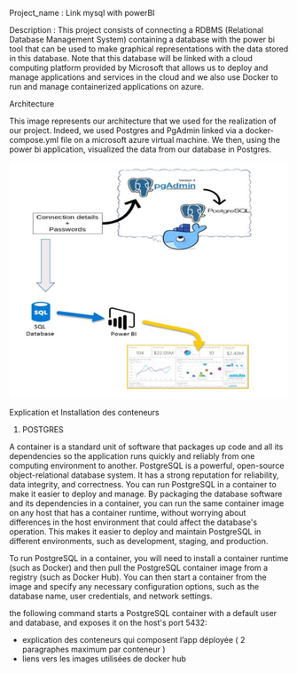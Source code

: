 Project_name : Link mysql with powerBI

Description :
This project consists of connecting a RDBMS (Relational Database Management System) containing a database with the power bi tool that 
can be used to make graphical representations with the data stored in this database.
Note that this database will be linked with a cloud computing platform provided by Microsoft that allows us to deploy and manage
applications and services in the cloud and we also use Docker to run and manage containerized applications on azure.


Architecture


This image represents our architecture that we used for the realization of our project. Indeed, we used Postgres and PgAdmin linked via a docker-compose.yml file on a microsoft azure virtual machine. We then, using the power bi application, visualized the data from our database in Postgres.


![alt text](https://github.com/771999489/mysql-powerBI/blob/main/images/architechture%20du%20projet.JPG)


Explication et Installation des conteneurs
1. POSTGRES


A container is a standard unit of software that packages up code and all its dependencies so the application runs quickly and reliably from one computing environment to another. PostgreSQL is a powerful, open-source object-relational database system. It has a strong reputation for reliability, data integrity, and correctness.
You can run PostgreSQL in a container to make it easier to deploy and manage. By packaging the database software and its dependencies in a container, you can run the same container image on any host that has a container runtime, without worrying about differences in the host environment that could affect the database's operation. This makes it easier to deploy and maintain PostgreSQL in different environments, such as development, staging, and production.



To run PostgreSQL in a container, you will need to install a container runtime (such as Docker) and then pull the PostgreSQL container image from a registry (such as Docker Hub). You can then start a container from the image and specify any necessary configuration options, such as the database name, user credentials, and network settings.

the following command starts a PostgreSQL container with a default user and database, and exposes it on the host's port 5432:

- explication des conteneurs qui composent l’app déployée ( 2 paragraphes maximum par conteneur )
- liens vers les images utilisées de docker hub



